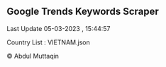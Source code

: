 

## Google Trends Keywords Scraper 
 
Last Update 05-03-2023 , 15:44:57

Country List :
VIETNAM.json



© Abdul Muttaqin 
